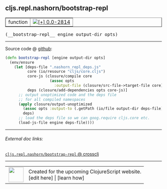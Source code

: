 ## cljs.repl.nashorn/bootstrap-repl



 <table border="1">
<tr>
<td>function</td>
<td><a href="https://github.com/cljsinfo/cljs-api-docs/tree/0.0-2814"><img valign="middle" alt="[+] 0.0-2814" title="Added in 0.0-2814" src="https://img.shields.io/badge/+-0.0--2814-lightgrey.svg"></a> </td>
</tr>
</table>


 <samp>
(__bootstrap-repl__ engine output-dir opts)<br>
</samp>

---







Source code @ [github](https://github.com/clojure/clojurescript/blob/r3169/src/clj/cljs/repl/nashorn.clj#L118-L132):

```clj
(defn bootstrap-repl [engine output-dir opts]
  (env/ensure
    (let [deps-file ".nashorn_repl_deps.js"
          core (io/resource "cljs/core.cljs")
          core-js (closure/compile core
                    (assoc opts
                      :output-file (closure/src-file->target-file core)))
          deps (closure/add-dependencies opts core-js)]
      ;; output unoptimized code and the deps file
      ;; for all compiled namespaces
      (apply closure/output-unoptimized
        (assoc opts :output-to (.getPath (io/file output-dir deps-file)))
        deps)
      ;; load the deps file so we can goog.require cljs.core etc.
      (load-js-file engine deps-file))))
```

<!--
Repo - tag - source tree - lines:

 <pre>
clojurescript @ r3169
└── src
    └── clj
        └── cljs
            └── repl
                └── <ins>[nashorn.clj:118-132](https://github.com/clojure/clojurescript/blob/r3169/src/clj/cljs/repl/nashorn.clj#L118-L132)</ins>
</pre>

-->

---



###### External doc links:

[`cljs.repl.nashorn/bootstrap-repl` @ crossclj](http://crossclj.info/fun/cljs.repl.nashorn/bootstrap-repl.html)<br>

---

 <table>
<tr><td>
<img valign="middle" align="right" width="48px" src="http://i.imgur.com/Hi20huC.png">
</td><td>
Created for the upcoming ClojureScript website.<br>
[edit here] | [learn how]
</td></tr></table>

[edit here]:https://github.com/cljsinfo/cljs-api-docs/blob/master/cljsdoc/cljs.repl.nashorn/bootstrap-repl.cljsdoc
[learn how]:https://github.com/cljsinfo/cljs-api-docs/wiki/cljsdoc-files

<!--

This information was too distracting to show to readers, but I'll leave it
commented here since it is helpful to:

- pretty-print the data used to generate this document
- and show how to retrieve that data



The API data for this symbol:

```clj
{:ns "cljs.repl.nashorn",
 :name "bootstrap-repl",
 :type "function",
 :signature ["[engine output-dir opts]"],
 :source {:code "(defn bootstrap-repl [engine output-dir opts]\n  (env/ensure\n    (let [deps-file \".nashorn_repl_deps.js\"\n          core (io/resource \"cljs/core.cljs\")\n          core-js (closure/compile core\n                    (assoc opts\n                      :output-file (closure/src-file->target-file core)))\n          deps (closure/add-dependencies opts core-js)]\n      ;; output unoptimized code and the deps file\n      ;; for all compiled namespaces\n      (apply closure/output-unoptimized\n        (assoc opts :output-to (.getPath (io/file output-dir deps-file)))\n        deps)\n      ;; load the deps file so we can goog.require cljs.core etc.\n      (load-js-file engine deps-file))))",
          :title "Source code",
          :repo "clojurescript",
          :tag "r3169",
          :filename "src/clj/cljs/repl/nashorn.clj",
          :lines [118 132]},
 :full-name "cljs.repl.nashorn/bootstrap-repl",
 :full-name-encode "cljs.repl.nashorn/bootstrap-repl",
 :history [["+" "0.0-2814"]]}

```

Retrieve the API data for this symbol:

```clj
;; from Clojure REPL
(require '[clojure.edn :as edn])
(-> (slurp "https://raw.githubusercontent.com/cljsinfo/cljs-api-docs/catalog/cljs-api.edn")
    (edn/read-string)
    (get-in [:symbols "cljs.repl.nashorn/bootstrap-repl"]))
```

-->
